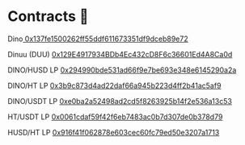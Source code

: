 # Contracts 📝

Dino[                             0x137fe1500262ff55ddf611673351df9dceb89e72](https://hecoinfo.com/token/0x137fe1500262ff55ddf611673351df9dceb89e72)

Dinuu (DUU)                [0x129E4917934BDb4Ec432cD8F6c36601Ed4A8Ca0d](https://bscscan.com/token/0x129e4917934bdb4ec432cd8f6c36601ed4a8ca0d)

DINO/HUSD LP           [0x294990bde531ad66f9e7be693e348e6145290a2a](https://hecoinfo.com/address/0x294990bde531ad66f9e7be693e348e6145290a2a)

DINO/HT LP                [0x3b9c873d4ad22daf66a945b223d4ff2b41ac5af9](https://hecoinfo.com/address/0x3b9c873d4ad22daf66a945b223d4ff2b41ac5af9)

DINO/USDT LP           [0xe0ba2a52498ad2cd5f8263925b14f2e536a13c53](https://hecoinfo.com/address/0xe0ba2a52498ad2cd5f8263925b14f2e536a13c53)

HT/USDT LP               [0x0061cdaf59f42f6eb7483ac0b7d307de0b378d79](https://hecoinfo.com/address/0x0061cdaf59f42f6eb7483ac0b7d307de0b378d79)

HUSD/HT LP              [0x916f41f062878e603cec60fc79ed50e3207a1713](https://hecoinfo.com/address/0x916f41f062878e603cec60fc79ed50e3207a1713)

